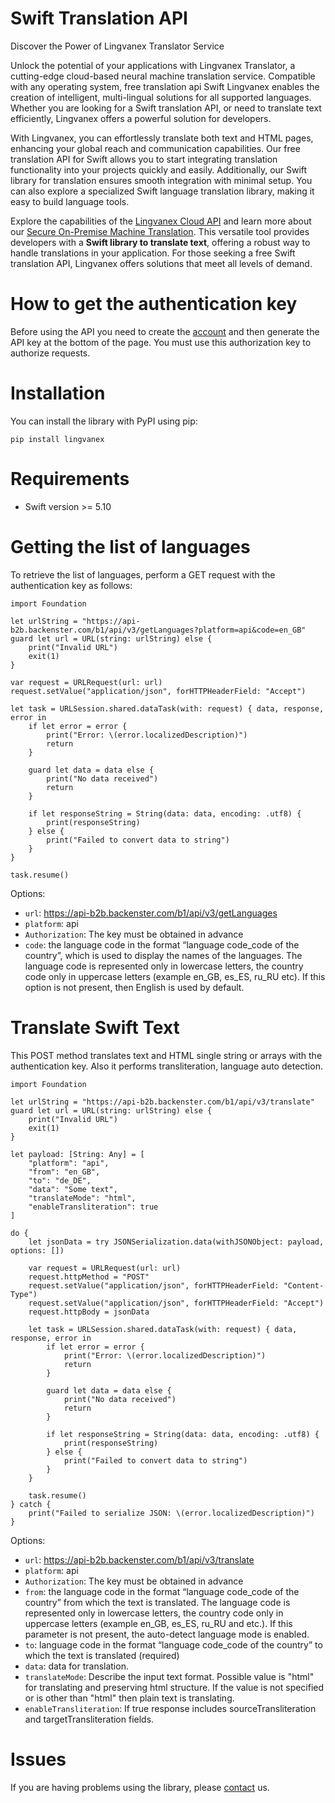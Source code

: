 # Swift Translation API
Discover the Power of Lingvanex Translator Service

Unlock the potential of your applications with Lingvanex Translator, a cutting-edge cloud-based neural machine translation service. Compatible with any operating system, free translation api Swift Lingvanex enables the creation of intelligent, multi-lingual solutions for all supported languages. Whether you are looking for a Swift translation API, or need to translate text efficiently, Lingvanex offers a powerful solution for developers.

With Lingvanex, you can effortlessly translate both text and HTML pages, enhancing your global reach and communication capabilities. Our free translation API for Swift allows you to start integrating translation functionality into your projects quickly and easily. Additionally, our Swift library for translation ensures smooth integration with minimal setup. You can also explore a specialized Swift language translation library, making it easy to build language tools.

Explore the capabilities of the [Lingvanex Cloud API](https://lingvanex.com/en/translationapi/) and learn more about our [Secure On-Premise Machine Translation](https://lingvanex.com/). This versatile tool provides developers with a **Swift library to translate text**, offering a robust way to handle translations in your application. For those seeking a free Swift translation API, Lingvanex offers solutions that meet all levels of demand.


# How to get the authentication key
Before using the API you need to create the [account](https://lingvanex.com/registration/) and then generate the API key at the bottom of the page. You must use this authorization key to authorize requests.


# Installation
You can install the library with PyPI using pip:

```
pip install lingvanex
```

# Requirements
* Swift version >= 5.10

# Getting the list of languages
To retrieve the list of languages, perform a GET request with the authentication key as follows:

```
import Foundation

let urlString = "https://api-b2b.backenster.com/b1/api/v3/getLanguages?platform=api&code=en_GB"
guard let url = URL(string: urlString) else {
    print("Invalid URL")
    exit(1)
}

var request = URLRequest(url: url)
request.setValue("application/json", forHTTPHeaderField: "Accept")

let task = URLSession.shared.dataTask(with: request) { data, response, error in
    if let error = error {
        print("Error: \(error.localizedDescription)")
        return
    }
    
    guard let data = data else {
        print("No data received")
        return
    }
    
    if let responseString = String(data: data, encoding: .utf8) {
        print(responseString)
    } else {
        print("Failed to convert data to string")
    }
}

task.resume()
```

Options:
* `url`: https://api-b2b.backenster.com/b1/api/v3/getLanguages
* `platform`: api
* `Authorization`: The key must be obtained in advance
* `code`: the language code in the format “language code_code of the country”, which is used to display the names of the languages. The language code is represented only in lowercase letters, the country code only in uppercase letters (example en_GB, es_ES, ru_RU etc). If this option is not present, then English is used by default.


# Translate Swift Text
This POST method translates text and HTML single string or arrays with the authentication key. Also it performs transliteration, language auto detection.

```
import Foundation

let urlString = "https://api-b2b.backenster.com/b1/api/v3/translate"
guard let url = URL(string: urlString) else {
    print("Invalid URL")
    exit(1)
}

let payload: [String: Any] = [
    "platform": "api",
    "from": "en_GB",
    "to": "de_DE",
    "data": "Some text",
    "translateMode": "html",
    "enableTransliteration": true
]

do {
    let jsonData = try JSONSerialization.data(withJSONObject: payload, options: [])
    
    var request = URLRequest(url: url)
    request.httpMethod = "POST"
    request.setValue("application/json", forHTTPHeaderField: "Content-Type")
    request.setValue("application/json", forHTTPHeaderField: "Accept")
    request.httpBody = jsonData
    
    let task = URLSession.shared.dataTask(with: request) { data, response, error in
        if let error = error {
            print("Error: \(error.localizedDescription)")
            return
        }
        
        guard let data = data else {
            print("No data received")
            return
        }
        
        if let responseString = String(data: data, encoding: .utf8) {
            print(responseString)
        } else {
            print("Failed to convert data to string")
        }
    }
    
    task.resume()
} catch {
    print("Failed to serialize JSON: \(error.localizedDescription)")
}
```

Options:
* `url`: https://api-b2b.backenster.com/b1/api/v3/translate
* `platform`: api
* `Authorization`: The key must be obtained in advance
* `from`: the language code in the format “language code_code of the country” from which the text is translated. The language code is represented only in lowercase letters, the country code only in uppercase letters (example en_GB, es_ES, ru_RU and etc.). If this parameter is not present, the auto-detect language mode is enabled.
* `to`: language code in the format “language code_code of the country” to which the text is translated (required)
* `data`: data for translation.
* `translateMode`: Describe the input text format. Possible value is "html" for translating and preserving html structure. If the value is not specified or is other than "html" then plain text is translating.
* `enableTransliteration`: If true response includes sourceTransliteration and targetTransliteration fields.


# Issues
If you are having problems using the library, please [contact](https://lingvanex.com/en/contact-us/) us.
